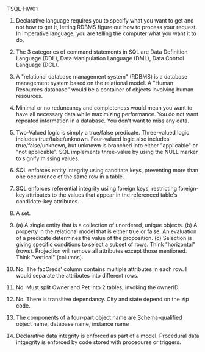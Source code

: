 TSQL-HW01

1. Declarative language requires you to specify what you want to get and not how to get it, letting RDBMS figure out how to process your request.
   In imperative language, you are telling the computer what you want it to do.

2. The 3 categories of command statements in SQL are Data Definition Language (DDL), Data Manipulation Language (DML), Data Control Language (DCL).

3. A "relational database management system" (RDBMS) is a database management system based on the relational model.
   A "Human Resources database" would be a container of objects involving human resources.
   
4. Minimal or no reduncancy and completeness would mean you want to have all necessary data while maximizing performance.
   You do not want repeated information in a database. You don't want to miss any data.

5. Two-Valued logic is simply a true/false predicate. 
   Three-valued logic includes true/false/unknown. 
   Four-valued logic also includes true/false/unknown, but unknown is branched into either "applicable" or "not applicable".
   SQL implements three-value by using the NULL marker to signify missing values.
   
6. SQL enforces entity integrity using canditate keys, preventing more than one occurrence of the same row in a table.

7. SQL enforces referential integrity usilng foreign keys, restricting foreign-key attributes to the values that appear in the referenced table's candidate-key attributes.

8. A set.

9. (a) A single entity that is a collection of unordered, unique objects.
   (b) A property in the relational model that is either true or false.  An evaluation of a predicate determines the value of the proposition.
   (c) Selection is giving specific conditions to select a subset of rows. Think "horizontal" (rows).
       Projection will remove all attributes except those mentioned. Think "vertical" (columns).
	   
10. No. The facCreds' column contains multiple attributes in each row. I would separate the attributes into different rows.

11. No. Must split Owner and Pet into 2 tables, invoking the ownerID.

12. No. There is transitive dependancy. City and state depend on the zip code.

13. The components of a four-part object name are Schema-qualified object name, database name, instance name

14. Declarative data integrity is enforced as part of a model. Procedural data intgegrity is enforced by code stored with procedures or triggers.